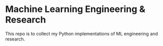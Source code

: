 # Machine Learning Engineering & Research

This repo is to collect my Python implementations of ML engineering and research.
